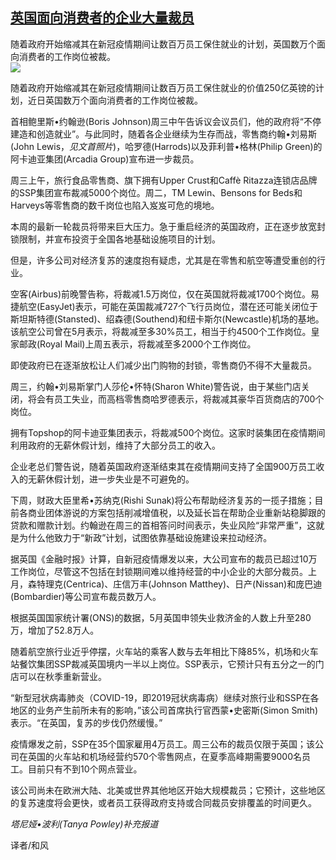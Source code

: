 <!--1593643940000-->
[英国面向消费者的企业大量裁员](https://cn.ft.com/story/001088378?full=y)
------

<div></div><div class="story-lead">随着政府开始缩减其在新冠疫情期间让数百万员工保住就业的计划，英国数万个面向消费者的工作岗位被裁。</div><div class=" story-image image"><img src="https://thumbor.ftacademy.cn/unsafe/1340x754/https://thumbor.ftacademy.cn/unsafe/picture/4/000096744_piclink.jpg"></div><div class="story-body"><div id="story-body-container"><p>随着政府开始缩减其在新冠疫情期间让数百万员工保住就业的价值250亿英镑的计划，近日英国数万个面向消费者的工作岗位被裁。</p><p>首相鲍里斯•约翰逊(Boris Johnson)周三中午告诉议会议员们，他的政府将“不停建造和创造就业”。与此同时，随着各企业继续为生存而战，零售商约翰•刘易斯(John Lewis，<i>见文首照片</i>)，哈罗德(Harrods)以及菲利普•格林(Philip Green)的阿卡迪亚集团(Arcadia Group)宣布进一步裁员。</p><p>周三上午，旅行食品零售商、旗下拥有Upper Crust和Caffè Ritazza连锁店品牌的SSP集团宣布裁减5000个岗位。周二，TM Lewin、Bensons for Beds和Harveys等零售商的数千岗位也陷入岌岌可危的境地。</p><p>本周的最新一轮裁员将带来巨大压力。急于重启经济的英国政府，正在逐步放宽封锁限制，并宣布投资于全国各地基础设施项目的计划。</p><div  data-o-ads-name="mpu-middle1" class="o-ads in-article-advert" data-o-ads-formats-default="false"  data-o-ads-formats-small="FtcMobileMpu"  data-o-ads-formats-medium="FtcMpu" data-o-ads-formats-large="FtcMpu" data-o-ads-formats-extra="FtcMpu" data-o-ads-targeting="cnpos=middle1;" data-cy='[{"devices":["PC","iPhoneWeb","AndroidWeb","iPhoneApp","AndroidApp"],"pattern":"MPU","position":"Middle1","container":"mpuInStory"}]'></div><p>但是，许多公司对经济复苏的速度抱有疑虑，尤其是在零售和航空等遭受重创的行业。</p><p>空客(Airbus)前晚警告称，将裁减1.5万岗位，仅在英国就将裁减1700个岗位。易捷航空(EasyJet)表示，可能在英国裁减727个飞行员岗位，潜在还可能关闭位于斯坦斯特德(Stansted)、绍森德(Southend)和纽卡斯尔(Newcastle)机场的基地。该航空公司曾在5月表示，将裁减至多30%员工，相当于约4500个工作岗位。皇家邮政(Royal Mail)上周五表示，将裁减至多2000个工作岗位。</p><p>即使政府已在逐渐放松让人们减少出门购物的封锁，零售商仍不得不大量裁员。</p><p>周三，约翰•刘易斯掌门人莎伦•怀特(Sharon White)警告说，由于某些门店关闭，将会有员工失业，而高档零售商哈罗德表示，将裁减其豪华百货商店的700个岗位。</p><p>拥有Topshop的阿卡迪亚集团表示，将裁减500个岗位。这家时装集团在疫情期间利用政府的无薪休假计划，维持了大部分员工的收入。</p><p>企业老总们警告说，随着英国政府逐渐结束其在疫情期间支持了全国900万员工收入的无薪休假计划，进一步失业是不可避免的。</p><div data-o-ads-name="mpu-middle2" class="o-ads in-article-advert" data-o-ads-formats-default="false"  data-o-ads-formats-small="FtcMobileMpu"  data-o-ads-formats-medium="false" data-o-ads-formats-large="false" data-o-ads-formats-extra="false" data-o-ads-targeting="cnpos=middle2;" data-cy='[{"devices":["iPhoneWeb","AndroidWeb","iPhoneApp","AndroidApp"],"pattern":"MPU","position":"Middle2","container":"mpuInStory"}]'></div><p>下周，财政大臣里希•苏纳克(Rishi Sunak)将公布帮助经济复苏的一揽子措施；目前各商业团体游说的方案包括削减增值税，以及延长旨在帮助企业重新站稳脚跟的贷款和赠款计划。约翰逊在周三的首相答问时间表示，失业风险“非常严重”，这就是为什么他致力于“新政”计划，试图依靠基础设施建设来拉动经济。</p><p>据英国《金融时报》计算，自新冠疫情爆发以来，大公司宣布的裁员已超过10万工作岗位，尽管这不包括在封锁期间难以维持经营的中小企业的大部分裁员。上月，森特理克(Centrica)、庄信万丰(Johnson Matthey)、日产(Nissan)和庞巴迪(Bombardier)等公司宣布裁员数万人。</p><p>根据英国国家统计署(ONS)的数据，5月英国申领失业救济金的人数上升至280万，增加了52.8万人。</p><p>随着航空旅行业近乎停摆，火车站的乘客人数与去年相比下降85%，机场和火车站餐饮集团SSP裁减英国境内一半以上岗位。SSP表示，它预计只有五分之一的门店可以在秋季重新营业。</p><p>“新型冠状病毒肺炎（COVID-19，即2019冠状病毒病）继续对旅行业和SSP在各地区的业务产生前所未有的影响，”该公司首席执行官西蒙•史密斯(Simon Smith)表示。“在英国，复苏的步伐仍然缓慢。”</p><div data-o-ads-name="mpu-middle3" class="o-ads in-article-advert" data-o-ads-formats-default="false"  data-o-ads-formats-small="FtcMobileMpu"  data-o-ads-formats-medium="false" data-o-ads-formats-large="false" data-o-ads-formats-extra="false" data-o-ads-targeting="cnpos=middle3;" data-cy='[{"devices":["iPhoneWeb","AndroidWeb","iPhoneApp","AndroidApp"],"pattern":"MPU","position":"Middle3","container":"mpuInStory"}]'></div><p>疫情爆发之前，SSP在35个国家雇用4万员工。周三公布的裁员仅限于英国；该公司在英国的火车站和机场经营约570个零售网点，在夏季高峰期需要9000名员工。目前只有不到10个网点营业。</p><p>该公司尚未在欧洲大陆、北美或世界其他地区开始大规模裁员；它预计，这些地区的复苏速度将会更快，或者员工获得政府支持或合同裁员安排覆盖的时间更久。</p><p><i>塔尼娅•波利(Tanya Powley)补充报道</i></p><p>译者/和风</p></div><div class="clearfloat"></div></div>
